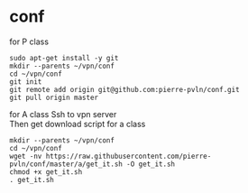 # conf

for P class
```
sudo apt-get install -y git
mkdir --parents ~/vpn/conf
cd ~/vpn/conf
git init
git remote add origin git@github.com:pierre-pvln/conf.git
git pull origin master
```
for A class
Ssh to vpn server<br>
Then get download script for a class
```
mkdir --parents ~/vpn/conf
cd ~/vpn/conf
wget -nv https://raw.githubusercontent.com/pierre-pvln/conf/master/a/get_it.sh -O get_it.sh
chmod +x get_it.sh
. get_it.sh

```
